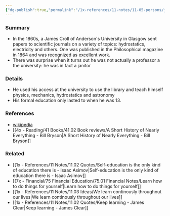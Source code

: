 ```yaml
---
{"dg-publish":true,"permalink":"/1x-references/11-notes/11-05-persons/james-croll/","title":"James Croll","created":"2024-02-14T20:18:18.271+03:00","updated":"2024-02-14T20:18:18.271+03:00"}
---
```



### Summary
- In the 1860s, a James Croll of Anderson's University in Glasgow sent papers to scientific journals on a variety of topics: hydrostatics, electricity and others.  One was published in the Philosophical magazine in 1864 and was recognized as excellent work.
- There was surprise when it turns out he was not actually a professor a the university: he was in fact a janitor

### Details
- He used his access at the university to use the library and teach himself physics, mechanics, hydrostatics and astronomy
- His formal education only lasted to when he was 13. 

### References
- [wikipedia](https://en.wikipedia.org/wiki/James_Croll)
- [[4x - Reading/41 Books/41.02 Book reviews/A Short History of Nearly Everything - Bill Bryson\|A Short History of Nearly Everything - Bill Bryson]]

### Related
- [[1x - References/11 Notes/11.02 Quotes/Self-education is the only kind of education there is - Isaac Asimov\|Self-education is the only kind of education there is - Isaac Asimov]]
- [[7x - Financial/75 Financial Education/75.01 Financial Notes/Learn how to do things for yourself\|Learn how to do things for yourself]]
- [[1x - References/11 Notes/11.03 Ideas/We learn continously throughout our lives\|We learn continously throughout our lives]]
- [[1x - References/11 Notes/11.02 Quotes/Keep learning - James Clear\|Keep learning - James Clear]]